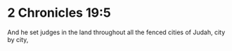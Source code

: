 # 2 Chronicles 19:5

And he set judges in the land throughout all the fenced cities of Judah, city by city,